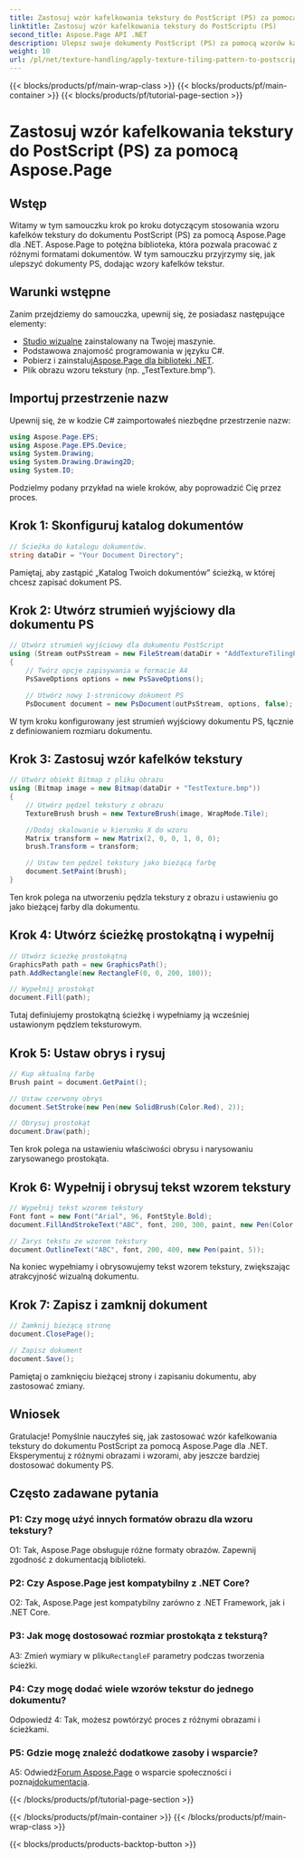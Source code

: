 ```yaml
---
title: Zastosuj wzór kafelkowania tekstury do PostScript (PS) za pomocą Aspose.Page
linktitle: Zastosuj wzór kafelkowania tekstury do PostScriptu (PS)
second_title: Aspose.Page API .NET
description: Ulepsz swoje dokumenty PostScript (PS) za pomocą wzorów kafelków tekstur za pomocą Aspose.Page dla .NET. Postępuj zgodnie z naszym przewodnikiem krok po kroku, aby uzyskać kreatywny akcent.
weight: 10
url: /pl/net/texture-handling/apply-texture-tiling-pattern-to-postscript-ps/
---
```


{{< blocks/products/pf/main-wrap-class >}}
{{< blocks/products/pf/main-container >}}
{{< blocks/products/pf/tutorial-page-section >}}

# Zastosuj wzór kafelkowania tekstury do PostScript (PS) za pomocą Aspose.Page

## Wstęp

Witamy w tym samouczku krok po kroku dotyczącym stosowania wzoru kafelków tekstury do dokumentu PostScript (PS) za pomocą Aspose.Page dla .NET. Aspose.Page to potężna biblioteka, która pozwala pracować z różnymi formatami dokumentów. W tym samouczku przyjrzymy się, jak ulepszyć dokumenty PS, dodając wzory kafelków tekstur.

## Warunki wstępne

Zanim przejdziemy do samouczka, upewnij się, że posiadasz następujące elementy:

- [Studio wizualne](https://visualstudio.microsoft.com/) zainstalowany na Twojej maszynie.
- Podstawowa znajomość programowania w języku C#.
-  Pobierz i zainstaluj[Aspose.Page dla biblioteki .NET](https://releases.aspose.com/page/net/).
- Plik obrazu wzoru tekstury (np. „TestTexture.bmp”).

## Importuj przestrzenie nazw

Upewnij się, że w kodzie C# zaimportowałeś niezbędne przestrzenie nazw:

```csharp
using Aspose.Page.EPS;
using Aspose.Page.EPS.Device;
using System.Drawing;
using System.Drawing.Drawing2D;
using System.IO;
```

Podzielmy podany przykład na wiele kroków, aby poprowadzić Cię przez proces.

## Krok 1: Skonfiguruj katalog dokumentów

```csharp
// Ścieżka do katalogu dokumentów.
string dataDir = "Your Document Directory";
```

Pamiętaj, aby zastąpić „Katalog Twoich dokumentów” ścieżką, w której chcesz zapisać dokument PS.

## Krok 2: Utwórz strumień wyjściowy dla dokumentu PS

```csharp
// Utwórz strumień wyjściowy dla dokumentu PostScript
using (Stream outPsStream = new FileStream(dataDir + "AddTextureTilingPattern_outPS.ps", FileMode.Create))
{
    // Twórz opcje zapisywania w formacie A4
    PsSaveOptions options = new PsSaveOptions();

    // Utwórz nowy 1-stronicowy dokument PS
    PsDocument document = new PsDocument(outPsStream, options, false);
```

W tym kroku konfigurowany jest strumień wyjściowy dokumentu PS, łącznie z definiowaniem rozmiaru dokumentu.

## Krok 3: Zastosuj wzór kafelków tekstury

```csharp
// Utwórz obiekt Bitmap z pliku obrazu
using (Bitmap image = new Bitmap(dataDir + "TestTexture.bmp"))
{
    // Utwórz pędzel tekstury z obrazu
    TextureBrush brush = new TextureBrush(image, WrapMode.Tile);

    //Dodaj skalowanie w kierunku X do wzoru
    Matrix transform = new Matrix(2, 0, 0, 1, 0, 0);
    brush.Transform = transform;

    // Ustaw ten pędzel tekstury jako bieżącą farbę
    document.SetPaint(brush);
}
```

Ten krok polega na utworzeniu pędzla tekstury z obrazu i ustawieniu go jako bieżącej farby dla dokumentu.

## Krok 4: Utwórz ścieżkę prostokątną i wypełnij

```csharp
// Utwórz ścieżkę prostokątną
GraphicsPath path = new GraphicsPath();
path.AddRectangle(new RectangleF(0, 0, 200, 100));

// Wypełnij prostokąt
document.Fill(path);
```

Tutaj definiujemy prostokątną ścieżkę i wypełniamy ją wcześniej ustawionym pędzlem teksturowym.

## Krok 5: Ustaw obrys i rysuj

```csharp
// Kup aktualną farbę
Brush paint = document.GetPaint();

// Ustaw czerwony obrys
document.SetStroke(new Pen(new SolidBrush(Color.Red), 2));

// Obrysuj prostokąt
document.Draw(path);
```

Ten krok polega na ustawieniu właściwości obrysu i narysowaniu zarysowanego prostokąta.

## Krok 6: Wypełnij i obrysuj tekst wzorem tekstury

```csharp
// Wypełnij tekst wzorem tekstury
Font font = new Font("Arial", 96, FontStyle.Bold);
document.FillAndStrokeText("ABC", font, 200, 300, paint, new Pen(Color.Black, 2));

// Zarys tekstu ze wzorem tekstury
document.OutlineText("ABC", font, 200, 400, new Pen(paint, 5));
```

Na koniec wypełniamy i obrysowujemy tekst wzorem tekstury, zwiększając atrakcyjność wizualną dokumentu.

## Krok 7: Zapisz i zamknij dokument

```csharp
// Zamknij bieżącą stronę
document.ClosePage();

// Zapisz dokument
document.Save();
```

Pamiętaj o zamknięciu bieżącej strony i zapisaniu dokumentu, aby zastosować zmiany.

## Wniosek

Gratulacje! Pomyślnie nauczyłeś się, jak zastosować wzór kafelkowania tekstury do dokumentu PostScript za pomocą Aspose.Page dla .NET. Eksperymentuj z różnymi obrazami i wzorami, aby jeszcze bardziej dostosować dokumenty PS.

## Często zadawane pytania

### P1: Czy mogę użyć innych formatów obrazu dla wzoru tekstury?

O1: Tak, Aspose.Page obsługuje różne formaty obrazów. Zapewnij zgodność z dokumentacją biblioteki.

### P2: Czy Aspose.Page jest kompatybilny z .NET Core?

O2: Tak, Aspose.Page jest kompatybilny zarówno z .NET Framework, jak i .NET Core.

### P3: Jak mogę dostosować rozmiar prostokąta z teksturą?

 A3: Zmień wymiary w pliku`RectangleF` parametry podczas tworzenia ścieżki.

### P4: Czy mogę dodać wiele wzorów tekstur do jednego dokumentu?

Odpowiedź 4: Tak, możesz powtórzyć proces z różnymi obrazami i ścieżkami.

### P5: Gdzie mogę znaleźć dodatkowe zasoby i wsparcie?

 A5: Odwiedź[Forum Aspose.Page](https://forum.aspose.com/c/page/39) o wsparcie społeczności i poznaj[dokumentacja](https://reference.aspose.com/page/net/).

{{< /blocks/products/pf/tutorial-page-section >}}

{{< /blocks/products/pf/main-container >}}
{{< /blocks/products/pf/main-wrap-class >}}

{{< blocks/products/products-backtop-button >}}
